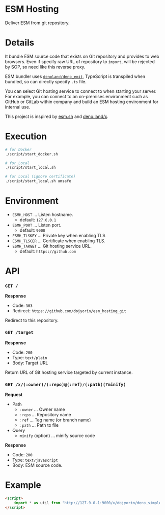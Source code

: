 # **ESM Hosting**

Deliver ESM from git repository.

# Details
It bundle ESM source code that exists on Git repository and provides to web browsers.
Even if specify raw URL of repository to `import`, will be rejected by SOP, so need like this reverse proxy.

ESM bundler uses [`denoland/deno_emit`](https://github.com/denoland/deno_emit), TypeScript is transpiled when bundled, so can directly specify `.ts` file.

You can select Git hosting service to connect to when starting your server.
For example, you can connect to an on-premises environment such as GitHub or GitLab within company and build an ESM hosting environment for internal use.

This project is inspired by [esm.sh](https://esm.sh) and [deno.land/x](https://deno.land/x).

# Execution
```sh
# for Docker
./script/start_docker.sh

# for Local
./script/start_local.sh

# for Local (ignore certificate)
./script/start_local.sh unsafe
```

# Environment
- `ESMH_HOST` ... Listen hostname.
    - default: `127.0.0.1`
- `ESMH_PORT` ... Listen port.
    - default: `9000`
- `ESMH_TLSKEY` ... Private key when enabling TLS.
- `ESMH_TLSCER` ... Certificate when enabling TLS.
- `ESMH_TARGET` ... Git hosting service URL.
    - default: `https://github.com`

# API
### `GET /`

**Response**

- Code: `303`
- Redirect: `https://github.com/dojyorin/esm_hosting_git`

Redirect to this repository.

### `GET /target`

**Response**

- Code: `200`
- Type: `text/plain`
- Body: Target URL

Return URL of Git hosting service targeted by current instance.

### `GET /x/(:owner)/(:repo)@(:ref)/(:path)(?minify)`

**Request**

- Path
    - `:owner` ... Owner name
    - `:repo` ... Repository name
    - `:ref` ... Tag name (or branch name)
    - `:path` ... Path to file
- Query
    - `minify` (option) ... minify source code

**Response**

- Code: `200`
- Type: `text/javascript`
- Body: ESM source code.

# Example
```html
<script>
    import * as util from "http://127.0.0.1:9000/x/dojyorin/deno_simple_utility@v1.0.0/mod.ts";
</script>
```